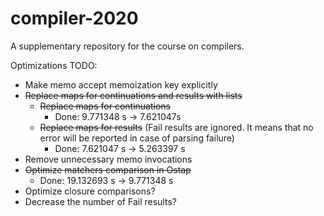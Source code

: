 # compiler-2020
A supplementary repository for the course on compilers.

Optimizations TODO:
* Make memo accept memoization key explicitly
* ~~Replace maps for continuations and results with lists~~
    * ~~Replace maps for continuations~~
        * Done: 9.771348 s -> 7.621047s
    * ~~Replace maps for results~~ (Fail results are ignored. It means that no error will be reported in case of parsing failure)
        * Done: 7.621047 s -> 5.263397 s
* Remove unnecessary memo invocations
* ~~Optimize matchers comparison in Ostap~~
    * Done: 19.132693 s -> 9.771348 s
* Optimize closure comparisons?
* Decrease the number of Fail results?